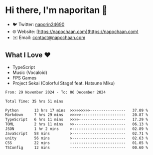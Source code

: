 # Hi there, I'm naporitan 👋

- 🐦 Twitter: [naporin24690](https://twitter.com/naporin24690)
- 🌐 Website: [https://napochaan.com](https://napochaan.com)
- ✉️ Email: [contact@napochaan.com](mailto:contact@napochaan.com)

## What I Love ❤️
- TypeScript
- Music (Vocaloid)
- FPS Games
- Project Sekai (Colorful Stage! feat. Hatsune Miku)

<!--START_SECTION:waka-->

```txt
From: 29 November 2024 - To: 06 December 2024

Total Time: 35 hrs 51 mins

Python       13 hrs 17 mins  >>>>>>>>>----------------   37.09 %
Markdown     7 hrs 29 mins   >>>>>--------------------   20.87 %
TypeScript   6 hrs 11 mins   >>>>---------------------   17.29 %
TOML         2 hrs 11 mins   >>-----------------------   06.13 %
JSON         1 hr 2 mins     >------------------------   02.89 %
JavaScript   58 mins         >------------------------   02.71 %
unity        56 mins         >------------------------   02.63 %
CSS          22 mins         -------------------------   01.05 %
TSConfig     12 mins         -------------------------   00.60 %
```

<!--END_SECTION:waka-->

